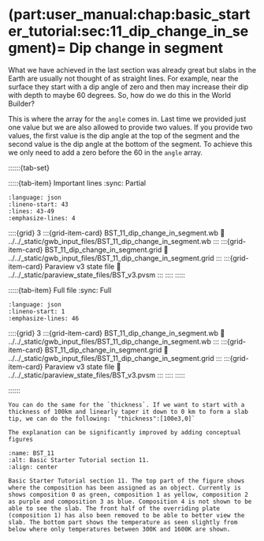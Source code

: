 (part:user_manual:chap:basic_starter_tutorial:sec:11_dip_change_in_segment)=
Dip change in segment
=====================

What we have achieved in the last section was already great but slabs in the Earth are usually not thought of as straight lines.  For example, near the surface they start with a dip angle of zero and then may increase their dip with depth to maybe 60 degrees. So, how do we do this in the World Builder?

This is where the array for the `angle` comes in. Last time we provided just one value but we are also allowed to provide two values. If you provide two values, the first value is the dip angle at the top of the segment and the second value is the dip angle at the bottom of the segment. To achieve this we only need to add a zero before the 60 in the `angle` array.


::::::{tab-set}

:::::{tab-item} Important lines
:sync: Partial

```{literalinclude} ../../_static/gwb_input_files/BST_11_dip_change_in_segment.wb
:language: json
:lineno-start: 43
:lines: 43-49
:emphasize-lines: 4
```
::::{grid} 3
:::{grid-item-card} BST_11_dip_change_in_segment.wb
:link: ../../_static/gwb_input_files/BST_11_dip_change_in_segment.wb
:::
:::{grid-item-card} BST_11_dip_change_in_segment.grid
:link: ../../_static/gwb_input_files/BST_11_dip_change_in_segment.grid
:::
:::{grid-item-card} Paraview v3 state file 
:link: ../../_static/paraview_state_files/BST_v3.pvsm
:::
::::
:::::

:::::{tab-item} Full file
:sync: Full


```{literalinclude} ../../_static/gwb_input_files/BST_11_dip_change_in_segment.wb
:language: json
:lineno-start: 1
:emphasize-lines: 46
```

::::{grid} 3
:::{grid-item-card} BST_11_dip_change_in_segment.wb
:link: ../../_static/gwb_input_files/BST_11_dip_change_in_segment.wb
:::
:::{grid-item-card} BST_11_dip_change_in_segment.grid
:link: ../../_static/gwb_input_files/BST_11_dip_change_in_segment.grid
:::
:::{grid-item-card} Paraview v3 state file 
:link: ../../_static/paraview_state_files/BST_v3.pvsm
:::
::::
:::::

::::::

```{note}
You can do the same for the `thickness`. If we want to start with a thickness of 100km and linearly taper it down to 0 km to form a slab tip, we can do the following: `"thickness":[100e3,0]`
```

```{todo}
The explanation can be significantly improved by adding conceptual figures
```

```{figure} ../../../../doc/sphinx/_static/images/user_manual/basic_starter_tutorial/BST_11.png
:name: BST_11
:alt: Basic Starter Tutorial section 11. 
:align: center

Basic Starter Tutorial section 11. The top part of the figure shows where the composition has been assigned as an object. Currently is shows composition 0 as green, composition 1 as yellow, composition 2 as purple and composition 3 as blue. Composition 4 is not shown to be able to see the slab. The front half of the overriding plate (composition 1) has also been removed to be able to better view the slab. The bottom part shows the temperature as seen slightly from below where only temperatures between 300K and 1600K are shown. 
```
